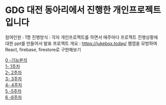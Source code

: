 # GDG 대전 동아리에서 진행한 개인프로젝트 입니다
참여인원 : 1명
진행방식 : 각자 개인프로젝트를 하면서 매주마다 프로젝트 진행상황에 대한 ppt를 만들어서 발표
프로젝트 개요 : https://jukebox.today/ 웹앱을 모방하여 React, firebase, firestore로 구현해보기

[0 -기능분석](https://docs.google.com/presentation/d/1r0ZjcRey5FB4CZ9bLjxWs2QFJJZTVeNBxF-j1cKfPZI/edit#slide=id.gc9b37147d5_1_113)  
[1- 1주차](https://github.com/cdwdong/gdg-toy-jukebox/blob/master/doc/firebase-init/Firebase%20init.md)  
[2- 2주차](https://github.com/cdwdong/gdg-toy-jukebox/blob/master/doc/youtube-crawling/youtube-crawling.md)  
[3- 3주차](https://github.com/cdwdong/gdg-toy-jukebox/blob/master/doc/yt-player/yt-player.md)  
[4- 4주차](https://github.com/cdwdong/gdg-toy-jukebox/blob/master/doc/youtube-crawling/youtube-crawling.md)  
[5 -5주차](https://github.com/cdwdong/gdg-toy-jukebox/blob/master/doc/week5/week5.md)  
[6 -6주차](https://github.com/cdwdong/gdg-toy-jukebox/blob/master/doc/week6/week6.md)  
